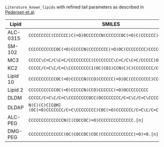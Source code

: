 `Literature_known_lipids` with refined tail parameters as described in [Pedersen et.al](https://doi.org/10.26434/chemrxiv-2024-8bjrr).

| Lipid                 | SMILES                                                                                                
|-----------------------|----------------------------------------------------------------------------
| ALC-0315              | `CCCCCCCCC(CCCCCC)C(=O)OCCCCCCN(CCCCCCOC(=O)C(CCCCCC)CCCCCCCC)CCCCO`
| SM-102                | `CCCCCCCCCCCOC(=O)CCCCCN(CCCCCCCC(=O)OC(CCCCCCCC)CCCCCCCC)CCO`             
| MC3                   | `CCCCC\C=C/C\C=C/CCCCCCCCC(CCCCCCCC\C=C/C\C=C/CCCCC)OC(=O)CCCN(C)C`                    
| KC2                   | `CCCCC/C=C\C/C=C\CCCCCCCCC1(OC(CO1)CCN(C)C)CCCCCCCC/C=C\C/C=C\CCCCC`                       
| Lipid 10 	            | `CCCCCCCCCCCOC(=O)CCCCCN(CCO)CCCCCC(=O)OC(CCCCCCCC)CCCCCCCCCC`
| Lipid 2               | `CCCCCCCCCCCOC(=O)CCCCCN(CCO)CCCCCC(=O)OCCCCCCCCC`
| DLDM                  | `CCCCC/C=C\C/C=C\CCCCCCCCOCC(OCCCCCCCC/C=C\C/C=C\CCCCC)CN(C)C`
| DLDAP                 | `N(C)(C)C[C@H](OC(=O)CCCCCCC/C=C\CCCCCCCC)COC(=O)CCCCCCC/C=C\C/C=C\CCCCC`
| ALC-PEG               | `CCCCCCCCCCCCCCN(C(COCCOC)=O)CCCCCCCCCCCCCC.[n]`                     
| DMG-PEG               | `CCCCCCCCCCCCCC(OC(COCCOC)COC(CCCCCCCCCCCCC)=O)=O.[n]`   
